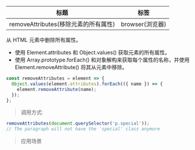 | 标题                                 | 标签            |
| ------------------------------------ | --------------- |
| removeAttributes(移除元素的所有属性) | browser(浏览器) |

从 HTML 元素中删除所有属性。

- 使用 Element.attributes 和 Object.values() 获取元素的所有属性。
- 使用 Array.prototype.forEach() 和对象解构来获取每个属性的名称，并使用 Element.removeAttribute() 将其从元素中移除。

```js
const removeAttributes = element => {
  Object.values(element.attributes).forEach(({ name }) => {
    element.removeAttribute(name);
  });
};
```

> 调用方式:

```js
removeAttributes(document.querySelector('p.special'));
// The paragraph will not have the 'special' class anymore
```

> 应用场景
